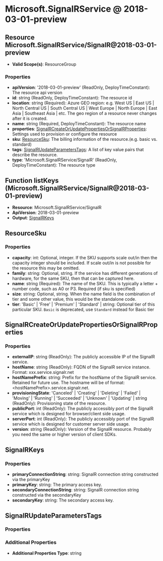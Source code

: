 # Microsoft.SignalRService @ 2018-03-01-preview

## Resource Microsoft.SignalRService/SignalR@2018-03-01-preview
* **Valid Scope(s)**: ResourceGroup
### Properties
* **apiVersion**: '2018-03-01-preview' (ReadOnly, DeployTimeConstant): The resource api version
* **id**: string (ReadOnly, DeployTimeConstant): The resource id
* **location**: string (Required): Azure GEO region: e.g. West US | East US | North Central US | South Central US | West Europe | North Europe | East Asia | Southeast Asia | etc. 
The geo region of a resource never changes after it is created.
* **name**: string (Required, DeployTimeConstant): The resource name
* **properties**: [SignalRCreateOrUpdatePropertiesOrSignalRProperties](#signalrcreateorupdatepropertiesorsignalrproperties): Settings used to provision or configure the resource
* **sku**: [ResourceSku](#resourcesku): The billing information of the resource.(e.g. basic vs. standard)
* **tags**: [SignalRUpdateParametersTags](#signalrupdateparameterstags): A list of key value pairs that describe the resource.
* **type**: 'Microsoft.SignalRService/SignalR' (ReadOnly, DeployTimeConstant): The resource type

## Function listKeys (Microsoft.SignalRService/SignalR@2018-03-01-preview)
* **Resource**: Microsoft.SignalRService/SignalR
* **ApiVersion**: 2018-03-01-preview
* **Output**: [SignalRKeys](#signalrkeys)

## ResourceSku
### Properties
* **capacity**: int: Optional, integer. If the SKU supports scale out/in then the capacity integer should be included. If scale out/in is not 
possible for the resource this may be omitted.
* **family**: string: Optional, string. If the service has different generations of hardware, for the same SKU, then that can be captured here.
* **name**: string (Required): The name of the SKU. This is typically a letter + number code, such as A0 or P3.  Required (if sku is specified)
* **size**: string: Optional, string. When the name field is the combination of tier and some other value, this would be the standalone code.
* **tier**: 'Basic' | 'Free' | 'Premium' | 'Standard' | string: Optional tier of this particular SKU. `Basic` is deprecated, use `Standard` instead for Basic tier

## SignalRCreateOrUpdatePropertiesOrSignalRProperties
### Properties
* **externalIP**: string (ReadOnly): The publicly accessible IP of the SignalR service.
* **hostName**: string (ReadOnly): FQDN of the SignalR service instance. Format: xxx.service.signalr.net
* **hostNamePrefix**: string: Prefix for the hostName of the SignalR service. Retained for future use.
The hostname will be of format: &lt;hostNamePrefix&gt;.service.signalr.net.
* **provisioningState**: 'Canceled' | 'Creating' | 'Deleting' | 'Failed' | 'Moving' | 'Running' | 'Succeeded' | 'Unknown' | 'Updating' | string (ReadOnly): Provisioning state of the resource.
* **publicPort**: int (ReadOnly): The publicly accessibly port of the SignalR service which is designed for browser/client side usage.
* **serverPort**: int (ReadOnly): The publicly accessibly port of the SignalR service which is designed for customer server side usage.
* **version**: string (ReadOnly): Version of the SignalR resource. Probably you need the same or higher version of client SDKs.

## SignalRKeys
### Properties
* **primaryConnectionString**: string: SignalR connection string constructed via the primaryKey
* **primaryKey**: string: The primary access key.
* **secondaryConnectionString**: string: SignalR connection string constructed via the secondaryKey
* **secondaryKey**: string: The secondary access key.

## SignalRUpdateParametersTags
### Properties
### Additional Properties
* **Additional Properties Type**: string

